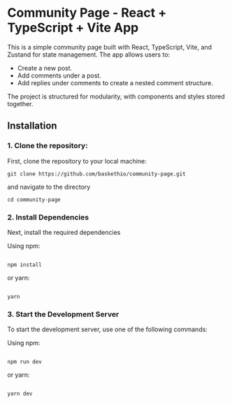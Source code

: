 # Community Page - React + TypeScript + Vite App

This is a simple community page built with React, TypeScript, Vite, and Zustand for state management. The app allows users to:

- Create a new post.
- Add comments under a post.
- Add replies under comments to create a nested comment structure.

The project is structured for modularity, with components and styles stored together.

## Installation

### 1. Clone the repository:

First, clone the repository to your local machine:

```
git clone https://github.com/baskethio/community-page.git

```

and navigate to the directory

```
cd community-page
```

### 2. Install Dependencies

Next, install the required dependencies

Using npm:

```

npm install

```

or yarn:

```

yarn

```

### 3. Start the Development Server

To start the development server, use one of the following commands:

Using npm:

```

npm run dev

```

or yarn:

```

yarn dev

```
